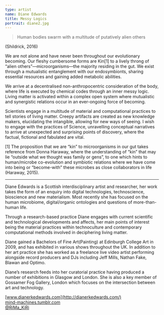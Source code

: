 ```yaml
---
type: artist
name: Diane Edwards
title: Messy Logics
portrait: diane2.jpg
---
```


> Human bodies swarm with a multitude of putatively alien others

(Shildrick, 2016)

We are not alone and have never been throughout our evolutionary becoming. Our fleshy cumbersome forms are Kin[1] to a lively throng of “alien others”—microorganisms—the majority residing in the gut.  We exist through a mutualistic entanglement with our endosymbionts, sharing essential resources and gaining added metabolic abilities.

We arrive at a decentralised non-anthropocentric consideration of the body, where life is executed by chemical codes through an inner messy logic.  Living matter is activated within a complex open system where mutualistic and synergistic relations occur in an ever-ongoing force of becoming.

Scientists engage in a multitude of material and computational practices to tell stories of living matter.  Creepy artifacts are created as new knowledge makers, elucidating the intangible, allowing for new ways of seeing.  I wish to engage with the practices of Science, unravelling conceptual narratives to arrive at unexpected and surprising points of discovery, where the factual, fictional and fabulated are vital.

<aside>[1] The proposition that we are “kin” to microorganisms in our gut takes reference from Donna Haraway, where the understanding of “kin” that may lie “outside what we thought was family or gens”, to one which hints to human/microbe co-evolution and symbiotic relations where we have come into being or “become-with” these microbes as close collaborators in life (Haraway, 2015).</aside>

---

Diane Edwards is a Scottish interdisciplinary artist and researcher, her work takes the form of an enquiry into digital technologies, technoscience, bioscience and new materialism.  Most recently she has focused on the human microbiome, digital/organic ontologies and questions of more-than-human life.

Through a research-based practice Diane engages with current scientific and technological developments and affects, her main points of interest being the material practices within technoculture and contemporary computational methods involved in deciphering living matter.

Diane gained a Bachelors of Fine Art(Painting) at Edinburgh College Art in 2009, and has exhibited in various shows throughout the UK. In addition to her art practice she has worked as a freelance live video artist performing alongside record producers and DJs including Jeff Mills, Nathan Fake, Blawan and Optimo.

Diane’s research feeds into her curatorial practice having produced a number of exhibitions in Glasgow and London.  She is also a key member of Gossamer Fog Gallery, London which focuses on the intersection between art and technology.

[www.dianerkedwards.com](http://dianerkedwards.com/)  
[mind-machines.tumblr.com](http://mind-machines.tumblr.com/)  
[@RiMa_KiRi](http://twitter.com/RiMa_KiRi)
